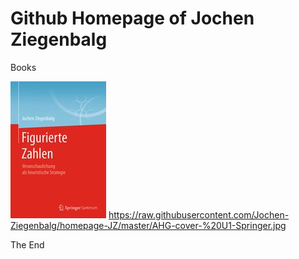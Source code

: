 # Github Homepage of Jochen Ziegenbalg
Books 

![Figurate Numbers](https://github.com/Jochen-Ziegenbalg/homepage-JZ/blob/master/Figurierte-Zahlen-U1.jpg) 
https://raw.githubusercontent.com/Jochen-Ziegenbalg/homepage-JZ/master/AHG-cover-%20U1-Springer.jpg 

The End 
